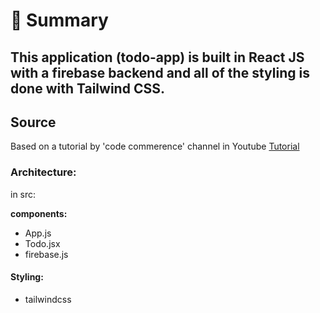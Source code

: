 # 📣 **Summary**

This application (**todo-app**) is built in React JS with a firebase backend and all of the styling is done with Tailwind CSS.
---

## Source

Based on a tutorial by 'code commerence' channel in Youtube [Tutorial](https://www.youtube.com/watch?v=drF8HbnW87w)

### Architecture:

in src:

**components:**

- App.js
- Todo.jsx
- firebase.js

#### **Styling:**

- tailwindcss
